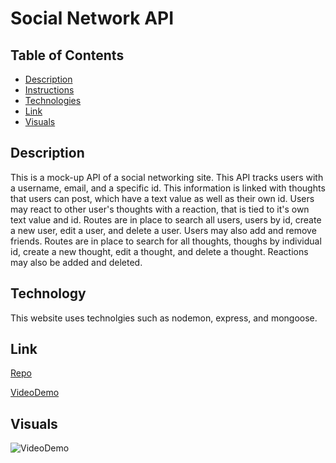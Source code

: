 # Social Network API

## Table of Contents
- [Description](#description)
- [Instructions](#instructions)
- [Technologies](#technologies)
- [Link](#link)
- [Visuals](#visuals)

## Description
This is a mock-up API of a social networking site. This API tracks users with a username, email, and a specific id. This information is linked with thoughts that users can post, which have a text value as well as their own id. Users may react to other user's thoughts with a reaction, that is tied to it's own text value and id. Routes are in place to search all users, users by id, create a new user, edit a user, and delete a user. Users may also add and remove friends. Routes are in place to search for all thoughts, thoughs by individual id, create a new thought, edit a thought, and delete a thought. Reactions may also be added and deleted.

## Technology
This website uses technolgies such as nodemon, express, and mongoose.

## Link
[Repo](https://github.com/uiido/Social_Network_API)

[VideoDemo]()

## Visuals
![VideoDemo](./assets/video-demo.gif)